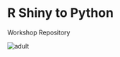 # R Shiny to Python
Workshop Repository

![adult](https://pieterjanvc.github.io/RShiny2Python/assets/old.png)
